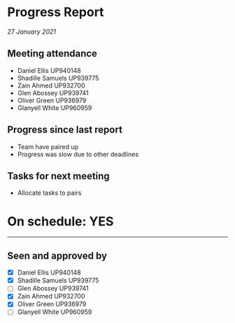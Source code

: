 # Progress Report

*27 January 2021*

## Meeting attendance

- Daniel Ellis UP940148
- Shadille Samuels UP939775
- Zain Ahmed UP932700
- Glen Abossey UP939741
- Oliver Green UP936979
- Glanyell White UP960959

## Progress since last report

- Team have paired up
- Progress was slow due to other deadlines

## Tasks for next meeting

- Allocate tasks to pairs

# On schedule: YES

---

## Seen and approved by

* [X] Daniel Ellis UP940148
* [X] Shadille Samuels UP939775
* [ ] Glen Abossey UP939741
* [X] Zain Ahmed UP932700
* [X] Oliver Green UP936979
* [ ] Glanyell White UP960959
